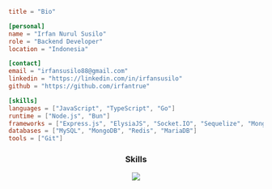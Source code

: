```TOML
title = "Bio"

[personal]
name = "Irfan Nurul Susilo"
role = "Backend Developer"
location = "Indonesia"

[contact]
email = "irfansusilo88@gmail.com"
linkedin = "https://linkedin.com/in/irfansusilo"
github = "https://github.com/irfantrue"

[skills]
languages = ["JavaScript", "TypeScript", "Go"]
runtime = ["Node.js", "Bun"]
frameworks = ["Express.js", "ElysiaJS", "Socket.IO", "Sequelize", "Mongoose", "Drizzle"]
databases = ["MySQL", "MongoDB", "Redis", "MariaDB"]
tools = ["Git"]
```

<h3 align="center">
  Skills
</h3>
<p align="center">
  <a href="https://skillicons.dev">
    <img src="https://skillicons.dev/icons?i=git,linux,nodejs,js,typescript,go,bun,redis,mongodb,mysql,sequelize,expressjs,elysia" />
  </a>
</p>

